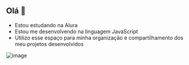 ## Olá 👋 

* Estou estudando na Alura
* Estou me desenvolvendo na linguagem JavaScript
* Utilizo esse espaço para minha organização e compartilhamento dos meu projetos desenvolvidos

![image](https://github.com/XxViviSansxX/XxViviSansxX/assets/171881821/36b1f375-687d-4108-aa37-589d30771dcd)

<!--
**XxViviSansxX/XxViviSansxX** is a ✨ _special_ ✨ repository because its `README.md` (this file) appears on your GitHub profile.

Here are some ideas to get you started:

- 🔭 I’m currently working on ...
- 🌱 I’m currently learning ...
- 👯 I’m looking to collaborate on ...
- 🤔 I’m looking for help with ...
- 💬 Ask me about ...
- 📫 How to reach me: ...
- 😄 Pronouns: ...
- ⚡ Fun fact: ...
-->
